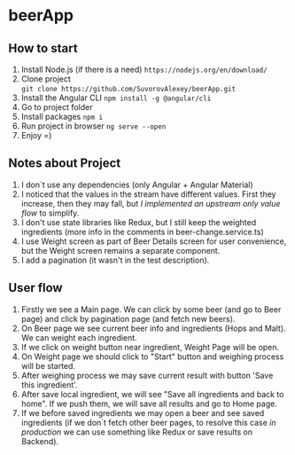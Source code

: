# beerApp

## How to start
1. Install Node.js (if there is a need)
`https://nodejs.org/en/download/`
2. Clone project  
`git clone https://github.com/SuvorovAlexey/beerApp.git`
3. Install the Angular CLI
`npm install -g @angular/cli`
4. Go to project folder
5. Install packages
`npm i`
6. Run project in browser
`ng serve --open`
7. Enjoy =)


## Notes about Project
1. I don`t use any dependencies (only Angular + Angular Material)
2. I noticed that the values in the stream have different values. 
First they increase, then they may fall, but _I implemented an upstream only value flow_ to simplify.
3. I don't use state libraries like Redux, but I still keep the weighted ingredients (more info in the comments in beer-change.service.ts)
4. I use Weight screen as part of Beer Details screen for user convenience, but the Weight screen remains a separate component.
5. I add a pagination (it wasn't in the test description).


## User flow
1. Firstly we see a Main page. We can click by some beer (and go to Beer page) and click by pagination page (and fetch new beers).
2. On Beer page we see current beer info and ingredients (Hops and Malt). We can weight each ingredient.
3. If we click on weight button near ingredient, Weight Page will be open.
4. On Weight page we should click to "Start" button and weighing process will be started.
5. After weighing process we may save current result with button 'Save this ingredient'.
6. After save local ingredient, we will see "Save all ingredients and back to home". If we push them, we will save all results and go to Home page.
7. If we before saved ingredients we may open a beer and see saved ingredients (if we don`t fetch other beer pages, to resolve this case _in production_ we can use something like Redux or save results on Backend). 
